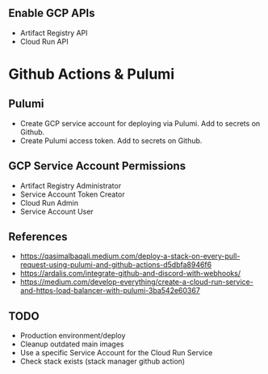 ## Enable GCP APIs

* Artifact Registry API
* Cloud Run API

# Github Actions & Pulumi

## Pulumi

* Create GCP service account for deploying via Pulumi. Add to secrets on Github.
* Create Pulumi access token. Add to secrets on Github.

## GCP Service Account Permissions

* Artifact Registry Administrator
* Service Account Token Creator
* Cloud Run Admin
* Service Account User


## References

* https://qasimalbaqali.medium.com/deploy-a-stack-on-every-pull-request-using-pulumi-and-github-actions-d5dbfa8946f6
* https://ardalis.com/integrate-github-and-discord-with-webhooks/
* https://medium.com/develop-everything/create-a-cloud-run-service-and-https-load-balancer-with-pulumi-3ba542e60367

## TODO

* Production environment/deploy
* Cleanup outdated main images
* Use a specific Service Account for the Cloud Run Service
* Check stack exists (stack manager github action)
